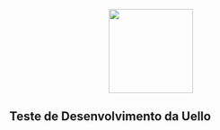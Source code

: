 <p align="center"><img src="https://www.uello.com.br/images/favicon.png" width="150"></p>

## Teste de Desenvolvimento da Uello


